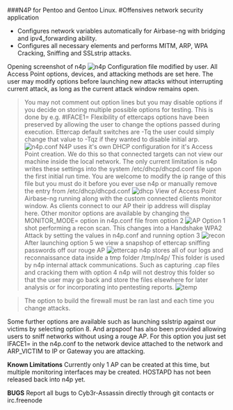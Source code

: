 ###N4P for Pentoo and Gentoo Linux.
#Offensives network security application

* Configures network variables automatically for Airbase-ng with bridging and ipv4_forwarding ability.
* Configures all necessary elements and performs MITM, ARP, WPA Cracking, Sniffing and SSLstrip attacks.

Opening screenshot of n4p
![n4p](http://i.imgur.com/RGdtLR8.png)
Configuration file modified by user. All Access Point options, devices, and attacking methods are set here.
The user may modify options before launching new attacks without interrupting current attack, as long as the current attack window remains open.
> You may not comment out option lines but you may disable options if you decide on storing multiple possible options for testing.
> This is done by e.g. #IFACE1\=
Flexibility of ettercaps options have been preserved by allowing the user to change the options passed during execution.
> Ettercap default switches are -Tq the user could simply change that value to -Tqz if they wanted to disable initial arp.
![n4p.conf](http://i.imgur.com/gZ0aV5H.png)
N4P uses it's own DHCP configuration for it's Access Point creation. We do this so that connected targets can not view our machine inside the local network.
The only current limitation is n4p writes these settings into the system /etc/dhcp/dhcpd.conf file upon the first initial run time.
You are welcome to modify the ip range of this file but you must do it before you ever use n4p or manually remove the entry from /etc/dhcp/dhcpd.conf
![dhcp](http://i.imgur.com/xRtUt3y.png)
View of Access Point Airbase-ng running along with the custom connected clients monitor window. As clients connect to our AP their ip address will display here.
Other monitor options are available by changing the MONITOR_MODE= option in n4p.conf file from option 2
![AP](http://i.imgur.com/ORe3sma.png)
Option 1 shot performing a recon scan. This changes into a Handshake WPA2 Attack by setting the values in n4p.conf and running option 3
![recon](http://i.imgur.com/jwHZMOK.png)
After launching option 5 we view a snapshop of ettercap sniffing passwords off our rouge AP
![ettercap](http://i.imgur.com/AAqPNwE.png)
n4p stores all of our logs and reconnaissance data inside a tmp folder /tmp/n4p/
This folder is used by n4p internal attack communications. Such as capturing .cap files and cracking them with option 4
n4p will not destroy this folder so that the user may go back and store the files elsewhere for later analysis or for incorporating into pentesting reports.
![temp](http://i.imgur.com/t4JZKRP.png)

> The option to build the firewall must be ran last and each time you change attacks.

Some further options are available such as launching sslstrip against our victims by selecting option 8. And arpspoof has also been provided
allowing users to sniff networks without using a rouge AP. For this option you just set IFACE1= in the n4p.conf to the 
network device attached to the network and ARP_VICTIM to IP or Gateway you are attacking.

**Known Limitations**
Currently only 1 AP can be created at this time, but multiple monitoring interfaces may be created.
HOSTAPD has not been released back into n4p yet.

**BUGS**
Report all bugs to Cyb3r-Assassin directly through git contacts or irc.freenode
